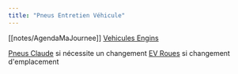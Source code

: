 ```yaml
---
title: "Pneus Entretien Véhicule"
---
```


[[notes/AgendaMaJournee]] [Vehicules Engins](notes/equipements/vehicules/L_VehiculesEngins.md)

[Pneus Claude](notes/equipements/vehicules/pneusClaude.md) si nécessite un changement
[EV Roues](notes/equipements/vehicules/EV_Roues.md) si changement d'emplacement

